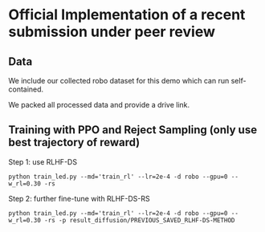 # Official Implementation of a recent submission under peer review


## Data
We include our collected robo dataset for this demo which can run self-contained.

We packed all processed data and provide a drive link.

## Training with PPO and Reject Sampling (only use best trajectory of reward)

Step 1: use RLHF-DS
```
python train_led.py --md='train_rl' --lr=2e-4 -d robo --gpu=0 --w_rl=0.30 -rs
```

Step 2: further fine-tune with RLHF-DS-RS
```
python train_led.py --md='train_rl' --lr=2e-4 -d robo --gpu=0 --w_rl=0.30 -rs -p result_diffusion/PREVIOUS_SAVED_RLHF-DS-METHOD
```
